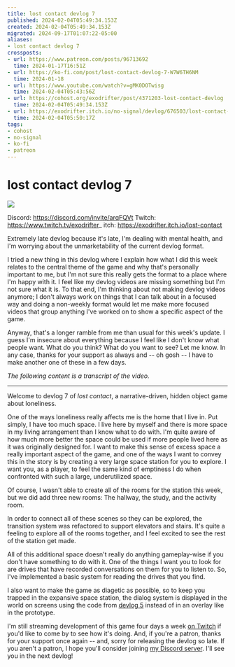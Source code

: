 ```yaml
---
title: lost contact devlog 7
published: 2024-02-04T05:49:34.153Z
created: 2024-02-04T05:49:34.153Z
migrated: 2024-09-17T01:07:22-05:00
aliases:
- lost contact devlog 7
crossposts:
- url: https://www.patreon.com/posts/96713692
  time: 2024-01-17T16:51Z
- url: https://ko-fi.com/post/lost-contact-devlog-7-W7W6TH6NM
  time: 2024-01-18
- url: https://www.youtube.com/watch?v=gMK0DOTwisg
  time: 2024-02-04T05:43:56Z
- url: https://cohost.org/exodrifter/post/4371203-lost-contact-devlog
  time: 2024-02-04T05:49:34.153Z
- url: https://exodrifter.itch.io/no-signal/devlog/676503/lost-contact-devlog-7
  time: 2024-02-04T05:50:17Z
tags:
- cohost
- no-signal
- ko-fi
- patreon
---
```


# lost contact devlog 7

![](https://www.youtube.com/watch?v=gMK0DOTwisg)

Discord: https://discord.com/invite/arqFQVt
Twitch: https://www.twitch.tv/exodrifter_
itch: https://exodrifter.itch.io/lost-contact

Extremely late devlog because it's late, I'm dealing with mental health, and I'm worrying about the unmarketability of the current devlog format.

I tried a new thing in this devlog where I explain how what I did this week relates to the central theme of the game and why that's personally important to me, but I'm not sure this really gets the format to a place where I'm happy with it. I feel like my devlog videos are missing something but I'm not sure what it is. To that end, I'm thinking about not making devlog videos anymore; I don't always work on things that I can talk about in a focused way and doing a non-weekly format would let me make more focused videos that group anything I've worked on to show a specific aspect of the game.

Anyway, that's a longer ramble from me than usual for this week's update. I guess I'm insecure about everything because I feel like I don't know what people want. What do you think? What do you want to see? Let me know. In any case, thanks for your support as always and -- oh gosh -- I have to make another one of these in a few days.

_The following content is a transcript of the video._

---

Welcome to devlog 7 of _lost contact_, a narrative-driven, hidden object game about loneliness.

One of the ways loneliness really affects me is the home that I live in. Put simply, I have too much space. I live here by myself and there is more space in my living arrangement than I know what to do with. I'm quite aware of how much more better the space could be used if more people lived here as it was originally designed for. I want to make this sense of excess space a really important aspect of the game, and one of the ways I want to convey this in the story is by creating a very large space station for you to explore. I want you, as a player, to feel the same kind of emptiness I do when confronted with such a large, underutilized space.

Of course, I wasn't able to create all of the rooms for the station this week, but we did add three new rooms: The hallway, the study, and the activity room.

In order to connect all of these scenes so they can be explored, the transition system was refactored to support elevators and stairs. It's quite a feeling to explore all of the rooms together, and I feel excited to see the rest of the station get made.

All of this additional space doesn't really do anything gameplay-wise if you don't have something to do with it. One of the things I want you to look for are drives that have recorded conversations on them for you to listen to. So, I've implemented a basic system for reading the drives that you find.

I also want to make the game as diagetic as possible, so to keep you trapped in the expansive space station, the dialog system is displayed in the world on screens using the code from [devlog 5](20240120223842.md) instead of in an overlay like in the prototype.

I'm still streaming development of this game four days a week [on Twitch](https://www.twitch.tv/exodrifter_) if you'd like to come by to see how it's doing. And, if you're a patron, thanks for your support once again -- and, sorry for releasing the devlog so late. If you aren't a patron, I hope you'll consider joining [my Discord server](https://discord.com/invite/arqFQVt). I'll see you in the next devlog!
